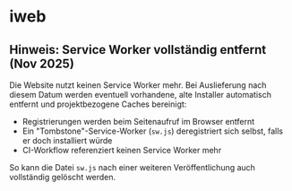 # iweb

## Hinweis: Service Worker vollständig entfernt (Nov 2025)

Die Website nutzt keinen Service Worker mehr. Bei Auslieferung nach diesem Datum werden eventuell vorhandene, alte Installer automatisch entfernt und projektbezogene Caches bereinigt:

- Registrierungen werden beim Seitenaufruf im Browser entfernt
- Ein "Tombstone"-Service-Worker (`sw.js`) deregistriert sich selbst, falls er doch installiert würde
- CI-Workflow referenziert keinen Service Worker mehr

So kann die Datei `sw.js` nach einer weiteren Veröffentlichung auch vollständig gelöscht werden.
